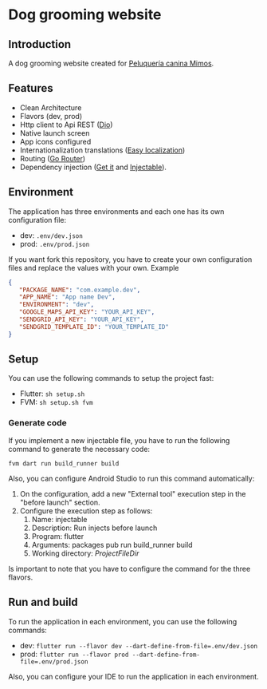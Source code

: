 # Dog grooming website

## Introduction

A dog grooming website created for [Peluquería canina Mimos](https://maps.app.goo.gl/yRpdAmdiYiBv6Pqc9).

## Features

- Clean Architecture
- Flavors (dev, prod)
- Http client to Api REST ([Dio](https://pub.dev/packages/dio))
- Native launch screen
- App icons configured
- Internationalization translations ([Easy localization](https://pub.dev/packages/easy_localization))
- Routing ([Go Router](https://pub.dev/packages/go_router))
- Dependency injection ([Get it](https://pub.dev/packages/get_it) and [Injectable](https://pub.dev/packages/injectable)).

## Environment

The application has three environments and each one has its own configuration file:

- dev: `.env/dev.json`
- prod: `.env/prod.json`

If you want fork this repository, you have to create your own configuration files and replace the values with your own. Example

```json
{
   "PACKAGE_NAME": "com.example.dev",
   "APP_NAME": "App name Dev",
   "ENVIRONMENT": "dev",
   "GOOGLE_MAPS_API_KEY": "YOUR_API_KEY",
   "SENDGRID_API_KEY": "YOUR_API_KEY",
   "SENDGRID_TEMPLATE_ID": "YOUR_TEMPLATE_ID"
}
```

## Setup

You can use the following commands to setup the project fast:

- Flutter: `sh setup.sh`
- FVM: `sh setup.sh fvm`

### Generate code

If you implement a new injectable file, you have to run the following command to generate the necessary code:

`fvm dart run build_runner build`

Also, you can configure Android Studio to run this command automatically:

1. On the configuration, add a new "External tool" execution step in the "before launch" section.
2. Configure the execution step as follows:
   1. Name: injectable
   2. Description: Run injects before launch
   3. Program: flutter
   4. Arguments: packages pub run build_runner build
   5. Working directory: $ProjectFileDir$

Is important to note that you have to configure the command for the three flavors.

## Run and build

To run the application in each environment, you can use the following commands:

- dev: `flutter run --flavor dev --dart-define-from-file=.env/dev.json`
- prod: `flutter run --flavor prod --dart-define-from-file=.env/prod.json`

Also, you can configure your IDE to run the application in each environment.
